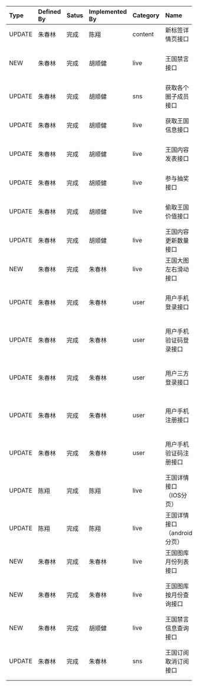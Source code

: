 |Type   |Defined By |Satus    |Implemented By |Category    |Name	                    |Link             	    	|Description        |
|:------|:----------|:--------|:------------- |:-----------|:---------------------------|:--------------------------|:------------------|
|UPDATE	|朱春林		|完成	  |陈翔			  |content	   |新标签详情页接口			 	|[api.content.tagDetail]	|增加标签头部封面列表|
|NEW    |朱春林		|完成	  |胡顺健		  |live		   |王国禁言接口					|[api.live.forbidTalk]		|新建接口，王国单人or全部的禁言和解禁操作|
|UPDATE	|朱春林		|完成	  |胡顺健		  |sns		   |获取各个圈子成员接口			|[api.sns.getCircleByType]	|增加禁言用户列表|
|UPDATE	|朱春林		|完成	  |胡顺健		  |live		   |获取王国信息接口				|[api.live.getLiveByCid]	|返回增加王国单禁or全禁状态|
|UPDATE	|朱春林		|完成	  |胡顺健	      |live		   |王国内容发表接口				|[api.live.speak]			|增加王国单禁or全禁判断及返回|
|UPDATE	|朱春林		|完成	  |胡顺健		  |live		   |参与抽奖接口					|[api.live.joinLottery]		|增加王国单禁or全禁判断及返回|
|UPDATE	|朱春林		|完成	  |胡顺健		  |live		   |偷取王国价值接口				|[api.live.stealKingdomCoin]|增加王国单禁or全禁判断及返回|
|UPDATE	|朱春林		|完成	  |胡顺健		  |live		   |王国内容更新数量接口			|[api.live.getUpdate]		|返回增加王国单禁or全禁状态|
|NEW	|朱春林		|完成	  |朱春林		  |live		   |王国大图左右滑动接口			|[api.live.getKingdomImage]	|新增接口，大图左右划获取接口|
|UPDATE	|朱春林		|完成	  |朱春林		  |user		   |用户手机登录接口				|[api.user.login]			|请求增加华为设备码（仅安卓华为设备传递）|
|UPDATE	|朱春林		|完成	  |朱春林		  |user		   |用户手机验证码登录接口		|[api.user.loginByVerify]	|请求增加华为设备码（仅安卓华为设备传递）|
|UPDATE	|朱春林		|完成	  |朱春林		  |user		   |用户三方登录接口				|[api.user.thirdPartLogin]	|请求增加华为设备码（仅安卓华为设备传递）|
|UPDATE	|朱春林		|完成	  |朱春林		  |user		   |用户手机注册接口				|[api.user.signUp]			|请求增加华为设备码（仅安卓华为设备传递）|
|UPDATE	|朱春林		|完成	  |朱春林		  |user		   |用户手机验证码注册接口		|[api.user.signUpByVerify]	|请求增加华为设备码（仅安卓华为设备传递）|
|UPDATE	|陈翔		|完成	  |陈翔			  |live		   |王国详情接口（IOS分页）		|[api.live.detail]          |增加只看发布状态|
|UPDATE	|陈翔		|完成	  |陈翔			  |live		   |王国详情接口（android分页）      |[api.live.detailPage]    	|增加只看发布状态|
|NEW	|朱春林		|完成	  |朱春林		  |live		   |王国图库月份列表接口			|[api.live.kingdomImageMonth]|新增接口，王国图库月份列表接口|
|NEW	|朱春林		|完成	  |朱春林		  |live		   |王国图库按月份查询接口		|[api.live.kingdomImageList]|新增接口，王国图库按月份查询接口|
|NEW	|朱春林		|完成	  |胡顺健		  |live		   |王国禁言信息查询接口			|[api.live.userForbidInfo]	|新增接口，王国禁言信息查询接口|
|UPDATE	|朱春林		|完成	  |朱春林		  |sns		   |王国订阅取消订阅接口			|[api.sns.subscribed]    	|返回增加当前用户对于王国的身份信息|



[api.content.tagDetail]:				./content/api.content.tagDetail.html
[api.live.forbidTalk]:					./live/api.live.forbidTalk.html
[api.sns.getCircleByType]:				./sns/api.sns.getCircleByType.html
[api.live.getLiveByCid]:				./live/api.live.getLiveByCid.html
[api.live.speak]:						./live/api.live.speak.html
[api.live.joinLottery]:					./live/api.live.joinLottery.html
[api.live.stealKingdomCoin]:			./live/api.live.stealKingdomCoin.html
[api.live.getUpdate]:					./live/api.live.getUpdate.html
[api.live.getKingdomImage]:				./live/api.live.getKingdomImage.html
[api.user.login]:						./user/api.user.login.html
[api.user.loginByVerify]:				./user/api.user.loginByVerify.html
[api.user.thirdPartLogin]:				./user/api.user.thirdPartLogin.html
[api.user.signUp]:						./user/api.user.signUp.html
[api.user.signUpByVerify]:				./user/api.user.signUpByVerify.html
[api.live.detail]:					    ./live/api.live.detail.html
[api.live.detailPage]:				    ./live/api.live.detailPage.html
[api.live.kingdomImageMonth]:			./live/api.live.kingdomImageMonth.html
[api.live.kingdomImageList]:			./live/api.live.kingdomImageList.html
[api.live.userForbidInfo]:				./live/api.live.userForbidInfo.html
[api.sns.subscribed]:				./sns/api.sns.subscribed.html
